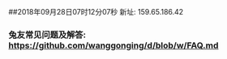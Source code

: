 ##2018年09月28日07时12分07秒 新址: 159.65.186.42
### 兔友常见问题及解答: https://github.com/wanggonging/d/blob/w/FAQ.md
